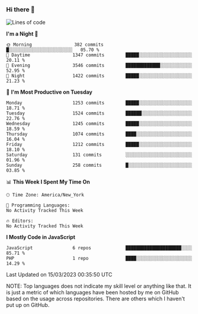 ### Hi there 👋

<!--
**LynxJinxxy/LynxJinxxy** is a ✨ _special_ ✨ repository because its `README.md` (this file) appears on your GitHub profile.

Here are some ideas to get you started:

- 🔭 I’m currently working on ...
- 🌱 I’m currently learning ...
- 👯 I’m looking to collaborate on ...
- 🤔 I’m looking for help with ...
- 💬 Ask me about ...
- 📫 How to reach me: ...
- 😄 Pronouns: ...
- ⚡ Fun fact: ...
-->

<!--START_SECTION:waka-->
![Lines of code](https://img.shields.io/badge/From%20Hello%20World%20I%27ve%20Written-15.0%20million%20lines%20of%20code-blue)

**I'm a Night 🦉** 

```text
🌞 Morning                382 commits         █░░░░░░░░░░░░░░░░░░░░░░░░   05.70 % 
🌆 Daytime                1347 commits        █████░░░░░░░░░░░░░░░░░░░░   20.11 % 
🌃 Evening                3546 commits        █████████████░░░░░░░░░░░░   52.95 % 
🌙 Night                  1422 commits        █████░░░░░░░░░░░░░░░░░░░░   21.23 % 
```
📅 **I'm Most Productive on Tuesday** 

```text
Monday                   1253 commits        █████░░░░░░░░░░░░░░░░░░░░   18.71 % 
Tuesday                  1524 commits        ██████░░░░░░░░░░░░░░░░░░░   22.76 % 
Wednesday                1245 commits        █████░░░░░░░░░░░░░░░░░░░░   18.59 % 
Thursday                 1074 commits        ████░░░░░░░░░░░░░░░░░░░░░   16.04 % 
Friday                   1212 commits        █████░░░░░░░░░░░░░░░░░░░░   18.10 % 
Saturday                 131 commits         ░░░░░░░░░░░░░░░░░░░░░░░░░   01.96 % 
Sunday                   258 commits         █░░░░░░░░░░░░░░░░░░░░░░░░   03.85 % 
```


📊 **This Week I Spent My Time On** 

```text
🕑︎ Time Zone: America/New_York

💬 Programming Languages: 
No Activity Tracked This Week

🔥 Editors: 
No Activity Tracked This Week
```

**I Mostly Code in JavaScript** 

```text
JavaScript               6 repos             █████████████████████░░░░   85.71 % 
PHP                      1 repo              ████░░░░░░░░░░░░░░░░░░░░░   14.29 % 
```




 Last Updated on 15/03/2023 00:35:50 UTC
<!--END_SECTION:waka-->
NOTE: Top languages does not indicate my skill level or anything like that. It is just a metric of which languages have been hosted by me on GitHub based on the usage across repositories. There are others which I haven't put up on GitHub.
